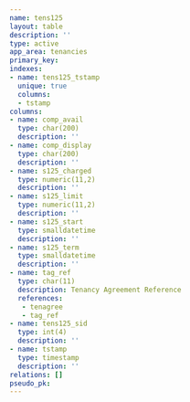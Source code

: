 ```yaml
---
name: tens125
layout: table
description: ''
type: active
app_area: tenancies
primary_key: 
indexes:
- name: tens125_tstamp
  unique: true
  columns:
  - tstamp
columns:
- name: comp_avail
  type: char(200)
  description: ''
- name: comp_display
  type: char(200)
  description: ''
- name: s125_charged
  type: numeric(11,2)
  description: ''
- name: s125_limit
  type: numeric(11,2)
  description: ''
- name: s125_start
  type: smalldatetime
  description: ''
- name: s125_term
  type: smalldatetime
  description: ''
- name: tag_ref
  type: char(11)
  description: Tenancy Agreement Reference
  references:
   - tenagree
   - tag_ref
- name: tens125_sid
  type: int(4)
  description: ''
- name: tstamp
  type: timestamp
  description: ''
relations: []
pseudo_pk: 
---
```


